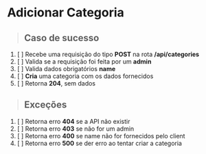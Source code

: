 # Adicionar Categoria

> ## Caso de sucesso

1. [ ] Recebe uma requisição do tipo **POST** na rota **/api/categories**
2. [ ] Valida se a requisição foi feita por um **admin**
3. [ ] Valida dados obrigatórios **name**
4. [ ] **Cria** uma categoria com os dados fornecidos
5. [ ] Retorna **204**, sem dados

> ## Exceções

1. [ ] Retorna erro **404** se a API não existir
2. [ ] Retorna erro **403** se não for um admin
3. [ ] Retorna erro **400** se name não for fornecidos pelo client
4. [ ] Retorna erro **500** se der erro ao tentar criar a categoria